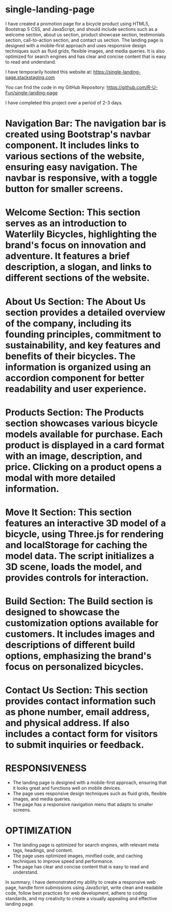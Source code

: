 # single-landing-page

I have created a promotion page for a bicycle product using HTML5, Bootstrap 5 CSS, and JavaScript, and should include sections such as a welcome section, about us section, product showcase section, testimonials section, call-to-action section, and contact us section.
The landing page is designed with a mobile-first approach and uses responsive design techniques such as fluid grids, flexible images, and media queries. It is also optimized for search engines and has clear and concise content that is easy to read and understand.

I have temporarily hosted this website at: https://single-landing-page.stackstaging.com

You can find the code in my GitHub Repository: https://github.com/R-U-Fun/single-landing-page

I have completed this project over a period of 2-3 days.

# Navigation Bar: The navigation bar is created using Bootstrap's navbar component. It includes links to various sections of the website, ensuring easy navigation. The navbar is responsive, with a toggle button for smaller screens.

# Welcome Section: This section serves as an introduction to Waterlily Bicycles, highlighting the brand's focus on innovation and adventure. It features a brief description, a slogan, and links to different sections of the website.

# About Us Section: The About Us section provides a detailed overview of the company, including its founding principles, commitment to sustainability, and key features and benefits of their bicycles. The information is organized using an accordion component for better readability and user experience.

# Products Section: The Products section showcases various bicycle models available for purchase. Each product is displayed in a card format with an image, description, and price. Clicking on a product opens a modal with more detailed information.

# Move It Section: This section features an interactive 3D model of a bicycle, using Three.js for rendering and localStorage for caching the model data. The script initializes a 3D scene, loads the model, and provides controls for interaction.

# Build Section: The Build section is designed to showcase the customization options available for customers. It includes images and descriptions of different build options, emphasizing the brand's focus on personalized bicycles.

# Contact Us Section: This section provides contact information such as phone number, email address, and physical address. If also includes a contact form for visitors to submit inquiries or feedback.

# RESPONSIVENESS
- The landing page is designed with a mobile-first approach, ensuring that it looks great and functions well on mobile devices.
- The page uses responsive design techniques such as fluid grids, flexible images, and media queries.
- The page has a responsive navigation menu that adapts to smaller screens.

# OPTIMIZATION
- The landing page is optimized for search engines, with relevant meta tags, headings, and content.
- The page uses optimized images, minified code, and caching techniques to improve speed and performance.
- The page has clear and concise content that is easy to read and understand.

In summary, I have demonstrated my ability to create a responsive web page, handle form submissions using JavaScript, write clean and readable code, follow best practices for web development, adhere to coding standards, and my creativity to create a visually appealing and effective landing page.